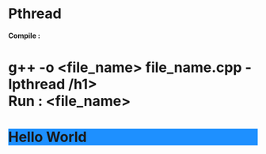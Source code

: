 # Pthread

<b>Compile :</b> <h1 style="text-color:DodgerBlue;">g++ -o <file_name> file_name.cpp -lpthread /h1>
<br />
<b>Run     :</b> <file_name>

<h1 style="background-color:DodgerBlue;">Hello World</h1>
